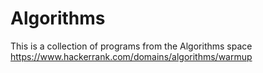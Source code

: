 Algorithms
========

This is a collection of programs from the Algorithms space 
https://www.hackerrank.com/domains/algorithms/warmup


